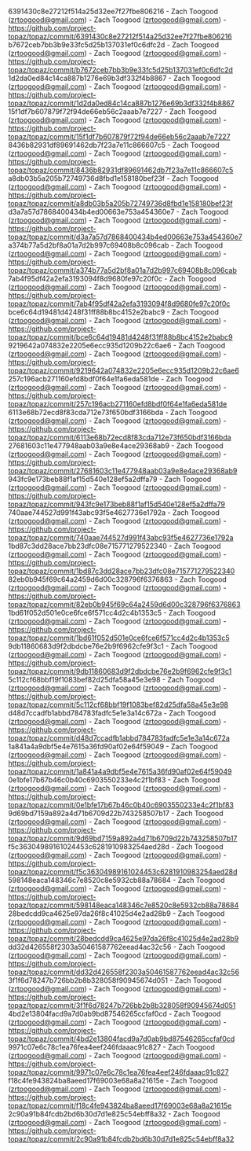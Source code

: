 6391430c8e27212f514a25d32ee7f27fbe806216 - Zach Toogood (zrtoogood@gmail.com) - Zach Toogood (zrtoogood@gmail.com) - https://github.com/project-topaz/topaz/commit/6391430c8e27212f514a25d32ee7f27fbe806216
b7672ceb7bb3b9e33fc5d25b137031ef0c6dfc2d - Zach Toogood (zrtoogood@gmail.com) - Zach Toogood (zrtoogood@gmail.com) - https://github.com/project-topaz/topaz/commit/b7672ceb7bb3b9e33fc5d25b137031ef0c6dfc2d
1d2da0ed84c14ca887b1276e69b3df332f4b8867 - Zach Toogood (zrtoogood@gmail.com) - Zach Toogood (zrtoogood@gmail.com) - https://github.com/project-topaz/topaz/commit/1d2da0ed84c14ca887b1276e69b3df332f4b8867
15f1df7b607879f72f94de66eb56c2aaab7e7227 - Zach Toogood (zrtoogood@gmail.com) - Zach Toogood (zrtoogood@gmail.com) - https://github.com/project-topaz/topaz/commit/15f1df7b607879f72f94de66eb56c2aaab7e7227
8436b82931df89691462db7f23a7e11c866607c5 - Zach Toogood (zrtoogood@gmail.com) - Zach Toogood (zrtoogood@gmail.com) - https://github.com/project-topaz/topaz/commit/8436b82931df89691462db7f23a7e11c866607c5
a8db03b5a205b72749736d8fbd1e158180bef23f - Zach Toogood (zrtoogood@gmail.com) - Zach Toogood (zrtoogood@gmail.com) - https://github.com/project-topaz/topaz/commit/a8db03b5a205b72749736d8fbd1e158180bef23f
d3a7a57d7868400434b4ed00663e753a454360e7 - Zach Toogood (zrtoogood@gmail.com) - Zach Toogood (zrtoogood@gmail.com) - https://github.com/project-topaz/topaz/commit/d3a7a57d7868400434b4ed00663e753a454360e7
a374b77a5d2bf8a01a7d2b997c69408b8c096cab - Zach Toogood (zrtoogood@gmail.com) - Zach Toogood (zrtoogood@gmail.com) - https://github.com/project-topaz/topaz/commit/a374b77a5d2bf8a01a7d2b997c69408b8c096cab
7ab4f95df42a2efa3193094f8d9680fe97c20f0c - Zach Toogood (zrtoogood@gmail.com) - Zach Toogood (zrtoogood@gmail.com) - https://github.com/project-topaz/topaz/commit/7ab4f95df42a2efa3193094f8d9680fe97c20f0c
bce6c64d19481d4248f31ff88b8bc4152e2babc9 - Zach Toogood (zrtoogood@gmail.com) - Zach Toogood (zrtoogood@gmail.com) - https://github.com/project-topaz/topaz/commit/bce6c64d19481d4248f31ff88b8bc4152e2babc9
9219642a074832e2205e6ecc935d1209b22c6ae6 - Zach Toogood (zrtoogood@gmail.com) - Zach Toogood (zrtoogood@gmail.com) - https://github.com/project-topaz/topaz/commit/9219642a074832e2205e6ecc935d1209b22c6ae6
257c196acb271160efd8bdf0f64e1fa6eda581de - Zach Toogood (zrtoogood@gmail.com) - Zach Toogood (zrtoogood@gmail.com) - https://github.com/project-topaz/topaz/commit/257c196acb271160efd8bdf0f64e1fa6eda581de
6113e68b72ecd8f83cda712e73f650bdf3166bda - Zach Toogood (zrtoogood@gmail.com) - Zach Toogood (zrtoogood@gmail.com) - https://github.com/project-topaz/topaz/commit/6113e68b72ecd8f83cda712e73f650bdf3166bda
27681603c11e477948aab03a9e8e4ace29368ab9 - Zach Toogood (zrtoogood@gmail.com) - Zach Toogood (zrtoogood@gmail.com) - https://github.com/project-topaz/topaz/commit/27681603c11e477948aab03a9e8e4ace29368ab9
943fc9e173beb88f1af15d540e128ef5a2dffa79 - Zach Toogood (zrtoogood@gmail.com) - Zach Toogood (zrtoogood@gmail.com) - https://github.com/project-topaz/topaz/commit/943fc9e173beb88f1af15d540e128ef5a2dffa79
740aae744527d991f43abc93f5e4627736e1792a - Zach Toogood (zrtoogood@gmail.com) - Zach Toogood (zrtoogood@gmail.com) - https://github.com/project-topaz/topaz/commit/740aae744527d991f43abc93f5e4627736e1792a
1bd87c3dd28ace7bb23dfc08e715771279522340 - Zach Toogood (zrtoogood@gmail.com) - Zach Toogood (zrtoogood@gmail.com) - https://github.com/project-topaz/topaz/commit/1bd87c3dd28ace7bb23dfc08e715771279522340
82eb0b945f69c64a2459d6d00c328796f6376863 - Zach Toogood (zrtoogood@gmail.com) - Zach Toogood (zrtoogood@gmail.com) - https://github.com/project-topaz/topaz/commit/82eb0b945f69c64a2459d6d00c328796f6376863
1bd61f052d501e0ce6fce6f571cc4d2c4b1353c5 - Zach Toogood (zrtoogood@gmail.com) - Zach Toogood (zrtoogood@gmail.com) - https://github.com/project-topaz/topaz/commit/1bd61f052d501e0ce6fce6f571cc4d2c4b1353c5
9db11860683d9f2dbdcbe76e2b9f6962cfe9f3c1 - Zach Toogood (zrtoogood@gmail.com) - Zach Toogood (zrtoogood@gmail.com) - https://github.com/project-topaz/topaz/commit/9db11860683d9f2dbdcbe76e2b9f6962cfe9f3c1
5c112cf68bbf19f1083bef82d25dfa58a45e3e98 - Zach Toogood (zrtoogood@gmail.com) - Zach Toogood (zrtoogood@gmail.com) - https://github.com/project-topaz/topaz/commit/5c112cf68bbf19f1083bef82d25dfa58a45e3e98
d48d7ccadfb1abbd784783fadfc5e1e3a14c672a - Zach Toogood (zrtoogood@gmail.com) - Zach Toogood (zrtoogood@gmail.com) - https://github.com/project-topaz/topaz/commit/d48d7ccadfb1abbd784783fadfc5e1e3a14c672a
1a841a4a9dbf5e4e7615a36fd90af02e64f59049 - Zach Toogood (zrtoogood@gmail.com) - Zach Toogood (zrtoogood@gmail.com) - https://github.com/project-topaz/topaz/commit/1a841a4a9dbf5e4e7615a36fd90af02e64f59049
0e1bfe17b67b46c0b40c6903550233e4c2f1bf83 - Zach Toogood (zrtoogood@gmail.com) - Zach Toogood (zrtoogood@gmail.com) - https://github.com/project-topaz/topaz/commit/0e1bfe17b67b46c0b40c6903550233e4c2f1bf83
9d69bd7159a892a4d71b6709d22b743258507b17 - Zach Toogood (zrtoogood@gmail.com) - Zach Toogood (zrtoogood@gmail.com) - https://github.com/project-topaz/topaz/commit/9d69bd7159a892a4d71b6709d22b743258507b17
f5c36304989161024453c6281910983254aed28d - Zach Toogood (zrtoogood@gmail.com) - Zach Toogood (zrtoogood@gmail.com) - https://github.com/project-topaz/topaz/commit/f5c36304989161024453c6281910983254aed28d
598148eaca148346c7e8520c8e5932cb88a78684 - Zach Toogood (zrtoogood@gmail.com) - Zach Toogood (zrtoogood@gmail.com) - https://github.com/project-topaz/topaz/commit/598148eaca148346c7e8520c8e5932cb88a78684
28bedcdd9ca4625e97da26f8c41025d4e2ad28b9 - Zach Toogood (zrtoogood@gmail.com) - Zach Toogood (zrtoogood@gmail.com) - https://github.com/project-topaz/topaz/commit/28bedcdd9ca4625e97da26f8c41025d4e2ad28b9
dd32d426558f2303a50461587762eead4ac32c56 - Zach Toogood (zrtoogood@gmail.com) - Zach Toogood (zrtoogood@gmail.com) - https://github.com/project-topaz/topaz/commit/dd32d426558f2303a50461587762eead4ac32c56
3f1f6d78247b726bb2b8b328058f90945674d051 - Zach Toogood (zrtoogood@gmail.com) - Zach Toogood (zrtoogood@gmail.com) - https://github.com/project-topaz/topaz/commit/3f1f6d78247b726bb2b8b328058f90945674d051
4bd2e13804facd9a7d0ab9bd87546265ccfaf0cd - Zach Toogood (zrtoogood@gmail.com) - Zach Toogood (zrtoogood@gmail.com) - https://github.com/project-topaz/topaz/commit/4bd2e13804facd9a7d0ab9bd87546265ccfaf0cd
9971c07e6c78c1ea76fea4eef246fdaaac91c827 - Zach Toogood (zrtoogood@gmail.com) - Zach Toogood (zrtoogood@gmail.com) - https://github.com/project-topaz/topaz/commit/9971c07e6c78c1ea76fea4eef246fdaaac91c827
f18c4fe943824ba8aeed17f69003e68a8a21615e - Zach Toogood (zrtoogood@gmail.com) - Zach Toogood (zrtoogood@gmail.com) - https://github.com/project-topaz/topaz/commit/f18c4fe943824ba8aeed17f69003e68a8a21615e
2c90a91b84fcdb2bd6b30d7d1e825c54ebff8a32 - Zach Toogood (zrtoogood@gmail.com) - Zach Toogood (zrtoogood@gmail.com) - https://github.com/project-topaz/topaz/commit/2c90a91b84fcdb2bd6b30d7d1e825c54ebff8a32
